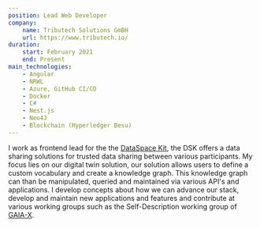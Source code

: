 ```yaml
---
position: Lead Web Developer
company: 
    name: Tributech Solutions GmBH
    url: https://www.tributech.io/
duration:
    start: February 2021
    end: Present
main_technologies: 
    - Angular
    - NRWL
    - Azure, GitHub CI/CD
    - Docker
    - C#
    - Nest.js
    - Neo4J
    - Blockchain (Hyperledger Besu)
---
```

I work as frontend lead for the the [DataSpace Kit][dsk], the DSK offers a data sharing solutions for trusted data sharing between various participants. My focus lies on our digital twin solution, our solution allows users to define a custom vocabulary and create a knowledge graph. This knowledge graph can than be manipulated, queried and maintained via various API's and applications. I develop concepts about how we can advance our stack, develop and maintain new applications and features and contribute at various working groups such as the Self-Description working group of [GAIA-X][gaiax].

[dsk]: https://www.tributech.io/product/dataspace-kit
[gaiax]: https://www.gaia-x.eu/